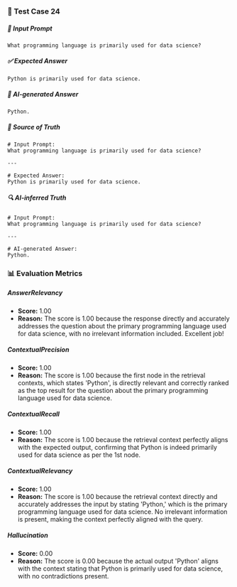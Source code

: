 ### 🧪 Test Case 24

##### 🧾 Input Prompt
```text
What programming language is primarily used for data science?
```
##### ✅ Expected Answer
```text
Python is primarily used for data science.
```
##### 🤖 AI-generated Answer
```text
Python.
```
##### 📘 Source of Truth
```text
# Input Prompt:
What programming language is primarily used for data science?

---

# Expected Answer:
Python is primarily used for data science.
```
##### 🔍 AI-inferred Truth
```text
# Input Prompt:
What programming language is primarily used for data science?

---

# AI-generated Answer:
Python.
```
### 📊 Evaluation Metrics

##### AnswerRelevancy
- **Score:** 1.00
- **Reason:** The score is 1.00 because the response directly and accurately addresses the question about the primary programming language used for data science, with no irrelevant information included. Excellent job!

##### ContextualPrecision
- **Score:** 1.00
- **Reason:** The score is 1.00 because the first node in the retrieval contexts, which states 'Python', is directly relevant and correctly ranked as the top result for the question about the primary programming language used for data science.

##### ContextualRecall
- **Score:** 1.00
- **Reason:** The score is 1.00 because the retrieval context perfectly aligns with the expected output, confirming that Python is indeed primarily used for data science as per the 1st node.

##### ContextualRelevancy
- **Score:** 1.00
- **Reason:** The score is 1.00 because the retrieval context directly and accurately addresses the input by stating 'Python,' which is the primary programming language used for data science. No irrelevant information is present, making the context perfectly aligned with the query.

##### Hallucination
- **Score:** 0.00
- **Reason:** The score is 0.00 because the actual output 'Python' aligns with the context stating that Python is primarily used for data science, with no contradictions present.

